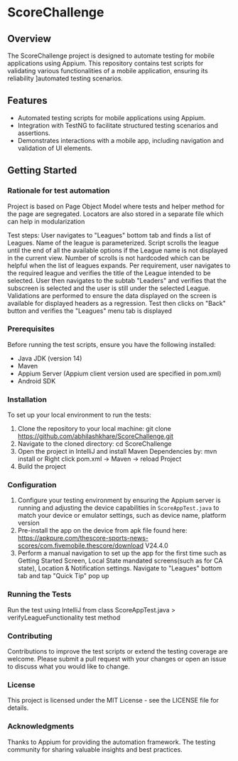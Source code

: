 # ScoreChallenge

## Overview

The ScoreChallenge project is designed to automate testing for mobile applications using Appium. This repository contains test scripts for validating various functionalities of a mobile application, ensuring its reliability ]automated testing scenarios.

## Features

- Automated testing scripts for mobile applications using Appium.
- Integration with TestNG to facilitate structured testing scenarios and assertions.
- Demonstrates interactions with a mobile app, including navigation and validation of UI elements.

## Getting Started

### Rationale for test automation
Project is based on Page Object Model where tests and helper method for the page are segregated. Locators are also stored in a separate file which can help in modularization

Test steps:
User navigates to "Leagues" bottom tab and finds a list of Leagues. Name of the league is parameterized. Script scrolls the league until the end of all the available options if the League name is not displayed in the current view. Number of scrolls is not hardcoded which can be helpful when the list of leagues expands.
Per requirement, user navigates to the required league and verifies the title of the League intended to be selected. 
User then navigates to the subtab "Leaders" and verifies that the subscreen is selected and the user is still under the selected League.
Validations are performed to ensure the data displayed on the screen is available for displayed headers as a regression.
Test then clicks on "Back" button and verifies the "Leagues" menu tab is displayed 

### Prerequisites

Before running the test scripts, ensure you have the following installed:
- Java JDK (version 14)
- Maven
- Appium Server (Appium client version used are specified in pom.xml)
- Android SDK

### Installation

To set up your local environment to run the tests:

1. Clone the repository to your local machine: git clone https://github.com/abhilashkhare/ScoreChallenge.git
2. Navigate to the cloned directory: cd ScoreChallenge
3. Open the project in IntelliJ and install Maven Dependencies by: mvn install or Right click pom.xml -> Maven -> reload Project
4. Build the project

### Configuration

1. Configure your testing environment by ensuring the Appium server is running and adjusting the device capabilities in `ScoreAppTest.java` to match your device or emulator settings, such as device name, platform version
2. Pre-install the app on the device from apk file found here: https://apkpure.com/thescore-sports-news-scores/com.fivemobile.thescore/download V24.4.0
3. Perform a manual navigation to set up the app for the first time such as Getting Started Screen, Local State mandated screens(such as for CA state), Location & Notification settings. Navigate to "Leagues" bottom tab and tap "Quick Tip" pop up

### Running the Tests
Run the test using IntelliJ from class ScoreAppTest.java > verifyLeagueFunctionality test method

### Contributing
Contributions to improve the test scripts or extend the testing coverage are welcome. Please submit a pull request with your changes or open an issue to discuss what you would like to change.

### License
This project is licensed under the MIT License - see the LICENSE file for details.

### Acknowledgments
Thanks to Appium for providing the automation framework.
The testing community for sharing valuable insights and best practices.




